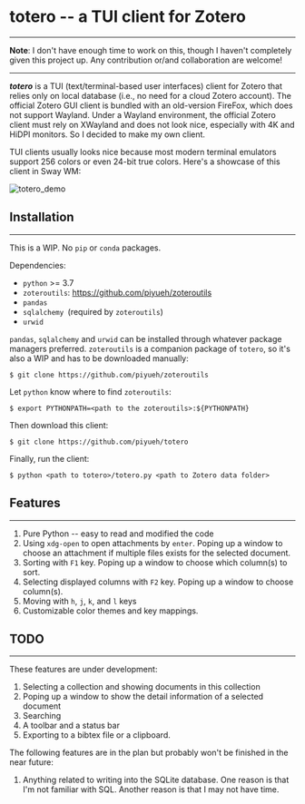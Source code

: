 totero -- a TUI client for Zotero 
=================================

-----------------------------------------------------------------------------

**Note**:
I don't have enough time to work on this, though I haven't completely given
this project up. Any contribution or/and collaboration are welcome!

-----------------------------------------------------------------------------

***totero*** is a TUI (text/terminal-based user interfaces) client for Zotero
that relies only on local database (i.e., no need for a cloud Zotero account).
The official Zotero GUI client is bundled with an old-version FireFox, which
does not support Wayland. Under a Wayland environment, the official Zotero
client must rely on XWayland and does not look nice, especially with 4K and
HiDPI monitors. So I decided to make my own client.

TUI clients usually looks nice because most modern terminal emulators support
256 colors or even 24-bit true colors. Here's a showcase of this
client in Sway WM:

![totero_demo](https://pychao.com/wp-content/uploads/2020/11/totero_demo.gif)

## Installation
---------------
This is a WIP. No `pip` or `conda` packages.

Dependencies:

* `python` >= 3.7
* `zoteroutils`: https://github.com/piyueh/zoteroutils
* `pandas`
* `sqlalchemy `(required by `zoteroutils`)
* `urwid`

`pandas`, `sqlalchemy` and `urwid` can be installed through whatever package
managers preferred. `zoteroutils` is a companion package of `totero`, so it's
also a WIP and has to be downloaded manually:

```
$ git clone https://github.com/piyueh/zoteroutils
```

Let `python` know where to find `zoteroutils`:

```
$ export PYTHONPATH=<path to the zoteroutils>:${PYTHONPATH}
```

Then download this client:

```
$ git clone https://github.com/piyueh/totero
```

Finally, run the client:

```
$ python <path to totero>/totero.py <path to Zotero data folder>
```

## Features
-----------

1. Pure Python -- easy to read and modified the code
2. Using `xdg-open` to open attachments by `enter`. Poping up a window to choose
   an attachment if multiple files exists for the selected document.
3. Sorting with `F1` key. Poping up a window to choose which column(s) to sort.
4. Selecting displayed columns with `F2` key. Poping up a window to choose column(s).
4. Moving with `h`, `j`, `k`, and `l` keys
5. Customizable color themes and key mappings. 

## TODO
-------

These features are under development:

1. Selecting a collection and showing documents in this collection
2. Poping up a window to show the detail information of a selected document
3. Searching
4. A toolbar and a status bar
5. Exporting to a bibtex file or a clipboard.

The following features are in the plan but probably won't be finished in the near
future:

1. Anything related to writing into the SQLite database. One reason is that I'm
   not familiar with SQL. Another reason is that I may not have time.
